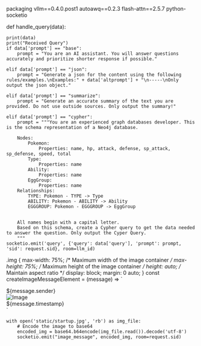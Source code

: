 packaging
vllm==0.4.0.post1
autoawq==0.2.3
flash-attn==2.5.7
python-socketio

def handle_query(data):

    print(data)
    print("Received Query")
    if data['prompt'] == "base":
        prompt = "You are an AI assistant. You will answer questions accurately and prioritize shorter response if possible."
    
    elif data['prompt'] == "json":
        prompt = "Generate a json for the content using the following rules/examples.\nExamples:" + data['altprompt'] + "\n-----\nOnly output the json object."
        
    elif data['prompt'] == "summarize":
        prompt = "Generate an accurate summary of the text you are provided. Do not use outside sources. Only output the summary!"
    
    elif data['prompt'] == "cypher":
        prompt = """You are an experienced graph databases developer. This is the schema representation of a Neo4j database.
        
        Nodes: 
            Pokemon:
                Properties: name, hp, attack, defense, sp_attack, sp_defense, speed, total
            Type:
                Properties: name
            Ability:
                Properties: name
            EggGroup:
                Properties: name
        Relationships: 
            TYPE: Pokemon - TYPE -> Type
            ABILITY: Pokemon - ABILITY -> Ability
            EGGGROUP: Pokemon - EGGGROUP -> EggGroup


        All names begin with a capital letter.
        Based on this schema, create a Cypher query to get the data needed to answer the question. Only output the Cyper Query.
        """
    socketio.emit('query', {'query': data['query'], 'prompt': prompt, 'sid': request.sid}, room=llm_id)

.img {
    max-width: 75%; /* Maximum width of the image container */
    max-height: 75%; /* Maximum height of the image container */
    height: auto; /* Maintain aspect ratio */
    display: block;
    margin: 0 auto;
}
const createImageMessageElement = (message) => `
  <div class="message ${message.sender === 'John' ? 'blue-bg' : 'gray-bg'}">
    <div class="message-sender">${message.sender}</div>
    <img class="img" src="data:image/jpeg;base64, ${message.imageData}" alt="Image">
    <div class="message-timestamp">${message.timestamp}</div>
  </div>
`

    with open('static/startup.jpg', 'rb') as img_file:
        # Encode the image to base64
        encoded_img = base64.b64encode(img_file.read()).decode('utf-8')
        socketio.emit("image_message", encoded_img, room=request.sid)

        
